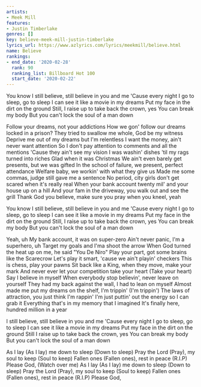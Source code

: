 ```yaml
---
artists:
- Meek Mill
features:
- Justin Timberlake
genres: []
key: believe-meek-mill-justin-timberlake
lyrics_url: https://www.azlyrics.com/lyrics/meekmill/believe.html
name: Believe
rankings:
- end_date: '2020-02-28'
  rank: 90
  ranking_list: Billboard Hot 100
  start_date: '2020-02-22'
---
```



You know I still believe, still believe in you and me
'Cause every night I go to sleep, go to sleep
I can see it like a movie in my dreams
Put my face in the dirt on the ground
Still, I raise up to take back the crown, yes
You can break my body
But you can't lock the soul of a man down


Follow your dreams, not your addictions
How we gon' follow our dreams locked in a prison?
They tried to swallow me whole, God be my witness
Deprive me out of my dreams but I'm relentless
I want the money, ain't never want attention
So I don't pay attention to comments and all the mentions
'Cause they ain't see my vision
I was washin' dishes 'til my rags turned into riches
Glad when it was Christmas
We ain't even barely get presents, but we was gifted
In the school of failure, we present, perfect attendance
Welfare baby, we workin' with what they give us
Made me some commas, judge still gave me a sentence
No period, city girls don't get scared when it's really real
When your bank account twenty mil' and your house up on a hill
And your fam in the driveway, you walk out and see the grill
Thank God you believe, make sure you pray when you kneel, yeah


You know I still believe, still believe in you and me
'Cause every night I go to sleep, go to sleep
I can see it like a movie in my dreams
Put my face in the dirt on the ground
Still, I raise up to take back the crown, yes
You can break my body
But you can't lock the soul of a man down


Yeah, uh
My bank account, it was on super-zero
Ain't never panic, I'm a superhero, uh
Target my goals and I'ma shoot the arrow
When God turned the heat up on me, he said "You De Niro"
Play your part, got some brains like the Scarecrow
Let's play it smart, 'cause we ain't playin' checkers
This is chess, play your pawns
Sit back like a King, when they move, make your mark
And never ever let your competition take your heart (Take your heart)
Say I believe in myself
When everybody stop believin', never leave on yourself
They had my back against the wall, I had to lean on myself
Almost made me put my dreams on the shelf, I'm trippin' (I'm trippin')
The laws of attraction, you just think I'm rappin'
I'm just puttin' out the energy so I can grab it
Everything that's in my memory that I imagined
It's finally here, hundred million in a year


I still believe, still believe in you and me
'Cause every night I go to sleep, go to sleep
I can see it like a movie in my dreams
Put my face in the dirt on the ground
Still I raise up to take back the crown, yes
You can break my body
But you can't lock the soul of a man down


As I lay (As I lay) me down to sleep (Down to sleep)
Pray the Lord (Pray), my soul to keep (Soul to keep)
Fallen ones (Fallen ones), rest in peace (R.I.P)
Please God,  (Watch over me)
As I lay (As I lay) me down to sleep (Down to sleep)
Pray the Lord (Pray), my soul to keep (Soul to keep)
Fallen ones (Fallen ones), rest in peace (R.I.P)
Please God,



